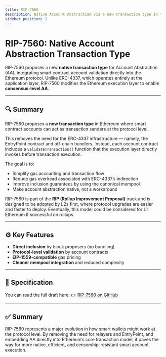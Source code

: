 ```yaml
---
title: RIP-7560
description: Native Account Abstraction via a new transaction type in the Ethereum protocol.
sidebar_position: 2
---
```


# RIP-7560: Native Account Abstraction Transaction Type

RIP-7560 proposes a new **native transaction type** for Account Abstraction (AA), integrating smart contract account validation directly into the Ethereum protocol. Unlike ERC-4337, which operates entirely at the application layer, RIP-7560 modifies the Ethereum execution layer to enable **consensus-level AA**.

---

## 🔍 Summary

RIP-7560 proposes a **new transaction type** in Ethereum where smart contract accounts can act as transaction senders at the protocol level.

This removes the need for the ERC-4337 infrastructure — namely, the EntryPoint contract and off-chain bundlers. Instead, each account contract includes a `validateTransaction()` function that the execution layer directly invokes before transaction execution.

The goal is to:
- Simplify gas accounting and transaction flow
- Reduce gas overhead associated with ERC-4337’s indirection
- Improve inclusion guarantees by using the canonical mempool
- Make account abstraction native, not a workaround

RIP-7560 is part of the **RIP (Rollup Improvement Proposal)** track and is designed to be adopted by L2s first, where protocol upgrades are easier and faster to deploy. Eventually, this model could be considered for L1 Ethereum if successful on rollups.

---

## ⚙️ Key Features

- **Direct inclusion** by block proposers (no bundling)
- **Protocol-level validation** by account contracts
- **EIP-1559-compatible** gas pricing
- **Cleaner mempool integration** and reduced complexity

---

## 🔗 Specification

You can read the full draft here:
👉 [RIP-7560 on GitHub](https://github.com/ethereum/RIPs/blob/master/RIPS/rip-7560.md)

---

## ✅ Summary

RIP-7560 represents a major evolution in how smart wallets might work at the protocol level. By removing the need for relayers and EntryPoint, and embedding AA directly into Ethereum’s core transaction model, it paves the way for more native, efficient, and censorship-resistant smart account execution.
